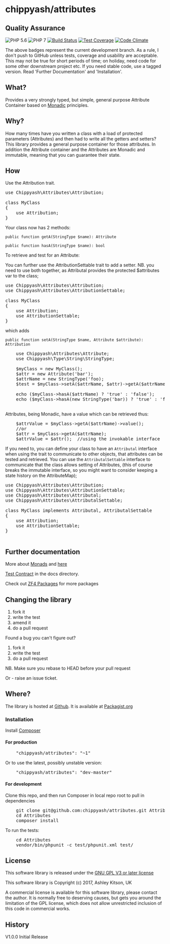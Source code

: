 # chippyash/attributes

## Quality Assurance

![PHP 5.6](https://img.shields.io/badge/PHP-5.6-blue.svg)
![PHP 7](https://img.shields.io/badge/PHP-7-blue.svg)
[![Build Status](https://travis-ci.org/chippyash/attributes.svg?branch=master)](https://travis-ci.org/chippyash/attributes.svg?branch=master)
[![Test Coverage](https://codeclimate.com/github/chippyash/attributes/badges/coverage.svg)](https://codeclimate.com/github/chippyash/attributes/coverage)
[![Code Climate](https://codeclimate.com/github/chippyash/attributes/badges/gpa.svg)](https://codeclimate.com/github/chippyash/attributes)

The above badges represent the current development branch.  As a rule, I don't push
 to GitHub unless tests, coverage and usability are acceptable.  This may not be
 true for short periods of time; on holiday, need code for some other downstream
 project etc.  If you need stable code, use a tagged version. Read 'Further Documentation'
 and 'Installation'.
 
## What?

Provides a very strongly typed, but simple, general purpose Attribute Container based 
on [Monadic](https://github.com/chippyash/monad) principles.

## Why?

How many times have you written a class with a load of protected parameters (Attributes)
and then had to write all the getters and setters?  This library provides a general
purpose container for those attributes.  In addition the Attribute container and the
Attributes are Monadic and immutable, meaning that you can guarantee their state.

## How

Use the Attribution trait.

<pre>
use Chippyash\Attributes\Attribution;

class MyClass
{
	use Attribution;
}
</pre>

Your class now has 2 methods:

`public function getA(StringType $name): Attribute`

`public function hasA(StringType $name): bool`

To retrieve and test for an Attribute:

You can further use the AttributionSettable trait to add a setter.  NB. you 
need to use both together, as Attributal provides the protected $attributes
var to the class;

<pre>
use Chippyash\Attributes\Attribution;
use Chippyash\Attributes\AttributionSettable;

class MyClass
{
	use Attribution;
	use AttributionSettable;
}
</pre>

which adds 

`public function setA(StringType $name, Attribute $attribute): Attribution`

<pre>
	use Chippyash\Attributes\Attribute;
	use Chippyash\Type\String\StringType;
	
	$myClass = new MyClass();
	$attr = new Attribute('bar');
	$attrName = new StringType('foo);
	$test = $myClass->setA($attrName, $attr)->getA($attrName);
	
	echo ($myClass->hasA($attrName) ? 'true' : 'false');
	echo ($myClass->hasA(new StringType('bar)) ? 'true' : 'false');
	
</pre>

Attributes, being Monadic, have a value which can be retrieved thus:

<pre>
	$attrValue = $myClass->getA($attrName)->value();
	//or
	$attr = $myClass->getA($attrName);
	$attrValue = $attr();  //using the invokable interface
</pre>

If you need to, you can define your class to have an `Attributal` interface when
using the trait to communicate to other objects, that attributes can be tested and
retrieved.  You can use the `AttributalSettable` interface to communicate that the
class allows setting of Attributes, (this of course breaks the immutable interface,
so you might want to consider keeping a state history on the AttributeMap);

<pre>
use Chippyash\Attributes\Attribution;
use Chippyash\Attributes\AttributionSettable;
use Chippyash\Attributes\Attributal;
use Chippyash\Attributes\AttributalSettable;

class MyClass implements Attributal, AttributalSettable
{
	use Attribution;
	use AttributionSettable;
}

</pre>

## Further documentation

More about [Monads](https://github.com/chippyash/monad) and [here](http://zf4.biz/blog/functional-programming-monads)

[Test Contract](https://github.com/chippyash/attributes/blob/master/docs/Test-Contract.md) in the docs directory.

Check out [ZF4 Packages](http://zf4.biz/packages?utm_source=github&utm_medium=web&utm_campaign=blinks&utm_content=validation) for more packages

## Changing the library

1.  fork it
2.  write the test
3.  amend it
4.  do a pull request

Found a bug you can't figure out?

1.  fork it
2.  write the test
3.  do a pull request

NB. Make sure you rebase to HEAD before your pull request

Or - raise an issue ticket.

## Where?

The library is hosted at [Github](https://github.com/chippyash/attributes). It is
available at [Packagist.org](https://packagist.org/packages/chippyash/attributes)

### Installation

Install [Composer](https://getcomposer.org/)

#### For production

<pre>
    "chippyash/attributes": "~1"
</pre>

Or to use the latest, possibly unstable version:

<pre>
    "chippyash/attributes": "dev-master"
</pre>


#### For development

Clone this repo, and then run Composer in local repo root to pull in dependencies

<pre>
    git clone git@github.com:chippyash/attributes.git Attributes
    cd Attributes
    composer install
</pre>

To run the tests:

<pre>
    cd Attributes
    vendor/bin/phpunit -c test/phpunit.xml test/
</pre>

## License

This software library is released under the [GNU GPL V3 or later license](http://www.gnu.org/copyleft/gpl.html)

This software library is Copyright (c) 2017, Ashley Kitson, UK

A commercial license is available for this software library, please contact the author. 
It is normally free to deserving causes, but gets you around the limitation of the GPL
license, which does not allow unrestricted inclusion of this code in commercial works.

## History

V1.0.0 Initial Release
